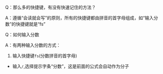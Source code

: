 Q：那么多的快捷键，有没有快速记住的方法？

A：遵循“会读就会写”的原则，所有的快捷键都由拼音的首字母组成，如“输入分数”的快捷键就是“fs”


Q：如何输入分数

A：有两种输入分数的方式：

1. 输入快捷键`fs`(分数拼音的首字母)
* 输入`/`,选择提示字条“分数”，这是前面的公式会自动作为分子